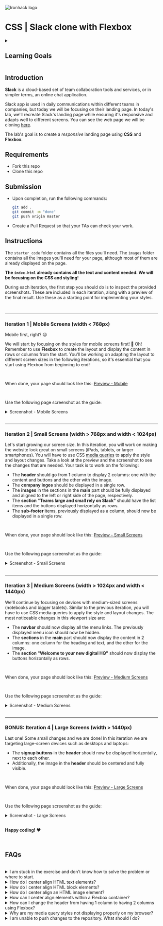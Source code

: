![Ironhack logo](https://user-images.githubusercontent.com/23629340/40541063-a07a0a8a-601a-11e8-91b5-2f13e4e6b441.png)

# CSS | Slack clone with Flexbox

<details>
  <summary>
   <h2>Learning Goals</h2>
  </summary>

  This exercise allows you to practice and apply the concepts and techniques taught in class. 

  Upon completion of this exercise, you will be able to:

  - Develop a fully responsive webpage using provided designs as a guide.
  - Use CSS *media queries* to adapt the page layout to different screen sizes.
  - Use *Flexbox* to layout and position elements on a webpage dynamically as either rows or columns.
  - Use the CSS `position` property to position elements on a webpage.
  - Display images on a webpage and make them responsive according to the viewport size.
  - Submit completed work using Git and GitHub by creating a Pull Request.

  <br>
  <hr> 

</details>

## Introduction

**Slack** is a cloud-based set of team collaboration tools and services, or in simpler terms, an online chat application.

Slack app is used in daily communications within different teams in companies, but today we will be focusing on their landing page. In today's lab, we'll recreate Slack's landing page while ensuring it's responsive and adapts well to different screens. You can see the web page we will be cloning [here](https://www.figma.com/proto/k77VYVA70WcPYRLvg4QmIf/LAB-CSS-Slack-Clone?node-id=125%3A3&scaling=scale-down-width&page-id=125%3A2&starting-point-node-id=125%3A3&hide-ui=1).


The lab's goal is to create a *responsive* landing page using **CSS** and **Flexbox**.

## Requirements

- Fork this repo
- Clone this repo

## Submission

- Upon completion, run the following commands:

  ```bash
  git add .
  git commit -m "done"
  git push origin master
  ```

- Create a Pull Request so that your TAs can check your work.



## Instructions

The `starter_code` folder contains all the files you'll need. The `images` folder contains all the images you'll need for your page, although most of them are already displayed on the page.

**The `index.html` already contains all the text and content needed.  We will be focusing on the CSS and styling!**

During each iteration, the first step you should do is to inspect the provided screenshots. These are included in each iteration, along with a preview of the final result. Use these as a starting point for implementing your styles.

<br />

<!--

## Iteration 0 | Introduction to Figma
w
The first step during every iteration will be to inspect the design files. These were created using Figma and are usually handed off to developers by designers. [Figma](https://www.figma.com/) is a web-based UI (User Interface) design tool used for creating design prototypes for websites and applications.

Figma is great because it allows designers and developers to collaborate on projects while also making it simple to share and preview web page designs.

When you begin working as a developer, your team will likely use Figma to hand off to you the designs of the features you will be asked to create. We will assume you've never seen Figma before, so don't worry. The following short videos should get you up to speed:

- [What is Figma?](https://www.youtube.com/watch?v=_d8GG2QZYAM)
- [Figma for Frontend developers [ in 5 minutes ]](https://www.youtube.com/watch?v=hbN9RGcQFNU)

-->

----

### Iteration 1 | Mobile Screens (width < 768px)

Mobile first, right? :wink: 

We will start by focusing on the styles for mobile screens first! :iphone: Oh! Remember to use **Flexbox** to create the layout and display the content in rows or columns from the start. You'll be working on adapting the layout to different screen sizes in the following iterations, so it's essential that you start using Flexbox from beginning to end!



<br>

When done, your page should look like this: [Preview - Mobile](https://www.figma.com/proto/k77VYVA70WcPYRLvg4QmIf/LAB-CSS-Slack-Clone?node-id=68%3A2762&scaling=scale-down&page-id=68%3A2761&starting-point-node-id=68%3A2762&show-proto-sidebar=1&hide-ui=1)

<br>

Use the following page screenshot as the guide:

<details>
  <summary>Screenshot - Mobile Screens</summary>
  <img src="https://education-team-2020.s3.eu-west-1.amazonaws.com/web-dev/m1/lab-flexbox-slack/Slack+Home+Page+-+420px.png" width="200px"/>
  <br/>


  [Back to top](#iteration-1--mobile-screens-width--768px)
</details>


<!--

You can inspect the page styles here:

[Figma file - Mobile]()

-->



<br>



----




### Iteration 2 | Small Screens (width > 768px and width < 1024px)

Let's start growing our screen size. In this iteration, you will work on making the website look great on small screens (iPads, tablets, or larger smartphones). You will have to use CSS [media queries](https://developer.mozilla.org/en-US/docs/Web/CSS/Media_Queries/Using_media_queries) to apply the style and layout changes. Take a look at the preview and the screenshot to see the changes that are needed. Your task is to work on the following:
- The **header** should go from 1 column to display 2 columns: one with the content and buttons and the other with the image.
- The **company logos** should be displayed in a single row.
- The **images** in the sections in the **main** part should be fully displayed and aligned to the left or right side of the page, respectively.
- The **section "Teams large and small rely on Slack"** should have the list items and the buttons displayed horizontally as rows.
- The **sub-footer** items, previously displayed as a column, should now be displayed in a single row.

<br>

When done, your page should look like this: [Preview - Small Screens](https://www.figma.com/proto/k77VYVA70WcPYRLvg4QmIf/LAB-CSS-Slack-Clone?node-id=49%3A1508&scaling=scale-down&page-id=68%3A2976&starting-point-node-id=49%3A1508&hide-ui=1)

<br>

Use the following page screenshot as the guide:

<details>
  <summary>Screenshot - Small Screens</summary>
  <img src="https://education-team-2020.s3.eu-west-1.amazonaws.com/web-dev/m1/lab-flexbox-slack/Slack+Home+Page+-+768px.png" width="550px"/>
  <br/>



  [Back to top](#iteration-2--small-screens-width--768px-and-width--1024px)
</details>



<!--

You can inspect the page styles here:

[Figma file - Small Screens]()

-->


<br>

----


### Iteration 3 | Medium Screens (width > 1024px and width < 1440px)

We'll continue by focusing on devices with medium-sized screens (notebooks and bigger tablets). Similar to the previous iteration, you will have to use CSS media queries to apply the style and layout changes. The most noticeable changes in this viewport size are:
- The **navbar** should now display all the menu links. The previously displayed menu icon should now be hidden.
- The **sections** in the **main** part should now display the content in 2 columns: one column for the heading and text, and the other for the image.
- The **section "Welcome to your new digital HQ"** should now display the buttons horizontally as rows.

<br>

When done, your page should look like this: [Preview - Medium Screens](https://www.figma.com/proto/k77VYVA70WcPYRLvg4QmIf/LAB-CSS-Slack-Clone?node-id=49%3A2159&scaling=scale-down&page-id=68%3A2977&starting-point-node-id=49%3A2159&hide-ui=1)

<br>

Use the following page screenshot as the guide:

<details>
  <summary>Screenshot - Medium Screens</summary>
  <img src="https://education-team-2020.s3.eu-west-1.amazonaws.com/web-dev/m1/lab-flexbox-slack/Slack+Home+Page+-+1024px.png" />
  <br/>

  [Back to top](#iteration-3--medium-screens-width--1024px-and-width--1440px)
</details>



<!--

You can inspect the page styles here:

[Figma file - Medium Screens]()

-->



<br>



----




### BONUS: Iteration 4 | Large Screens (width > 1440px)

Last one! Some small changes and we are done! In this iteration we are targeting large-screen devices such as desktops and laptops:
- The **signup buttons** in the **header** should now be displayed horizontally, next to each other.
- Additionally, the image in the **header** should be centered and fully visible.

<br>

When done, your page should look like this: [Preview - Large Screens](https://www.figma.com/proto/k77VYVA70WcPYRLvg4QmIf/LAB-CSS-Slack-Clone?node-id=49%3A2489&scaling=scale-down&page-id=68%3A2978&starting-point-node-id=49%3A2489&hide-ui=1)

<br>

Use the following page screenshot as the guide:

<details>
  <summary>Screenshot - Large Screens</summary>
  <img src="https://education-team-2020.s3.eu-west-1.amazonaws.com/web-dev/m1/lab-flexbox-slack/Slack+Home+Page+-+1440px.png" />
  <br/>

  [Back to top](#iteration-4--large-screens-width--1440px)

</details>



<!--

You can inspect the page styles here: [Figma file - Large Screens]()

-->

<br />

**Happy coding!** :heart:

<br>

## FAQs

<br>

<details>
  <summary>I am stuck in the exercise and don't know how to solve the problem or where to start.</summary>
  <br>

  If you are stuck in your code and don't know how to solve the problem or where to start, you should take a step back and try to form a clear question about the specific issue you are facing. This will help you narrow down the problem and come up with potential solutions.


  For example, is it a concept that you don't understand, or are you receiving an error message that you don't know how to fix? It is usually helpful to try to state the problem as clearly as possible, including any error messages you are receiving. This can help you communicate the issue to others and potentially get help from classmates or online resources. 


  Once you have a clear understanding of the problem, you will be able to start working toward the solution.

  [Back to top](#faqs)
</details>



<details>
  <summary>How do I center align HTML text elements?</summary>
  <br>

  To center align HTML *text elements*, you can use the `text-align` property and set it to `center`. This property can be applied to any *inline* or *block-level* element.

Here is an example of how you can use the `text-align` property to center align multiple text elements:

**HTML**

```html
<div>
  <h2>This is a title</h2>
  
  <p>This is some text in here</p>
</div>
```

**CSS**

```css
/* CSS */

p {
  text-align: center; /* Center align all p elements */
}

h2 {
  text-align: center; /* Center align all h2 elements */
}
```

This will center align all `p` and `h2` elements within the parent `div`.

For more information, check: [W3C: Centering Things](https://www.w3.org/Style/Examples/007/center.en.html)

  [Back to top](#faqs)
</details>



<details>
  <summary>How do I center align HTML block elements?</summary>
  <br>

  To center align a block-level element, such as a `div`, `h1`, etc., you can use the `margin` property and set it to `auto`. This will center the element horizontally within its parent container. 

Here is an example of how you can do this:

**HTML**

```html
<section>
  <div>
    <p> Lorem ipsum dolor sit amet consectetur, adipisicing elit.</p>
  </div>
</section>
```

**CSS**

```css
/* CSS */

div {
  width: 500px;
  margin: 0 auto;
}
```

This will set the `width` property of the `div` to 500 pixels and we set the left and right margins to be equal by using `margin: 0 auto;`.

  [Back to top](#faqs)
</details>

<details>
  <summary>How do I center align an HTML image element?</summary>
  <br>

  There are a few ways you can center align an image element.

##### 1. Align an image using `text-align`

To center an image element in HTML, you can use the `text-align` property on the parent element, such as `div`. Example:

**HTML**

```html
<div>
  <img src="https://placehold.co/300x150.png" />
</div>
```

**CSS**

```css
div {
  text-align: center;
}
```

This will center align all the children elements within the `section` element, including the `img` element.

<br>

##### 2. Align an image as a block element

The other way is converting the image into a block element and using `margin: 0 auto`. Here is an example:

**HTML**

```html
<section>
  <img src="https://placehold.co/300x150.png" />
</section>
```

**CSS**

```css
img {
  display: block;
  margin: 0 auto;
}
```

This will center the image horizontally within the parent `section` element. The `display: block` property is used to make the image a *block-level* element, allowing the `margin: 0 auto` property to work. The `margin: 0 auto` property sets the left and right margins to be equal, centering the element within its parent container.

  [Back to top](#faqs)
</details>

<details>
  <summary>How can I center align elements within a Flexbox container?</summary>
  <br>
To center align elements within a Flexbox parent container, you can use the `justify-content` property and set it to `center`. This will horizontally center the elements within the Flexbox container. 

**Example:**

```css
.container {
  display: flex;
  justify-content: center; /* Center elements horizontally */
}

```



You can also use the `align-items` property and set it to `center` to vertically center align the elements within the Flexbox container.

Example:

```css
.container {
  display: flex;
  justify-content: center;  /* Center elements horizontally */
  align-items: center;      /* Center elements vertically */
}
```
<br>


For more information and an interactive Flexbox guide, check: [An Interactive Guide to Flexbox](https://www.joshwcomeau.com/css/interactive-guide-to-flexbox)

<br>

  [Back to top](#faqs)
</details>

<details>
  <summary>How can I change the header from having 1 column to having 2 columns using Flexbox?</summary>
  <br>

  To change the header of an HTML page from having one column to having two columns using Flexbox, you should do the following in your CSS:

1.  Use the `display` property and set it to `flex`. 
2.  Add the `flex-direction` property and set it to `column` to arrange the elements in a column. 
3.  Add the `justify-content` property to align the elements horizontally 
4.  Use the `align-items` property to align them vertically.

```css
header {
  display: flex;
  flex-direction: column; /* Arrange elements in a column */
  justify-content: space-between; /* Align horizontally */
  align-items: center; /* Align vertically */
}
```

To make the header responsive and change it to a two column layout on screens that are wider than 800 pixels, use a media query and set the `flex-direction` property to `row`:

```css
@media (min-width: 800px) {
  header {
    flex-direction: row;
  }

  /* Change the width of nested div elements */
  header > div {
    width: 50%;
  }
}
```

The header will maintain a single-column layout on smaller screens, but on screens larger than 800 pixels wide, it will change to a two-column layout.

  [Back to top](#faqs)
</details>

<details>
  <summary>Why are my media query styles not displaying properly on my browser?</summary>
  <br>

  When using media queries to create a responsive layout, it is recommended to start with the default styles for mobile (smaller) screens and then use media queries at the end of your stylesheet to apply styles for each increasing viewport size.



There are a few possible reasons why your media query styles may not be properly displayed on your browser.

1. Where applicable, check that you already have default styles for mobile screens. These styles should be placed at the beginning of your stylesheet before your media queries.
2. Ensure you have placed your media queries at the end of your stylesheet after your regular styles. This is because media queries are applied after regular styles, so if you place them before your regular styles, they will be overridden.
3. Ensure you have the correct syntax in your media query. The correct syntax is `@media (expression) {...}`.
4. Make sure that you are using the correct media query expression. For example, if you are trying to target screens that are wider than 800 pixels, you should use the `min-width` in your expression, like this: `@media (min-width: 800px) {...}.`

  For more information on CSS media queries, check: [MDN: Beginner's guide to media queries](https://developer.mozilla.org/en-US/docs/Learn/CSS/CSS_layout/Media_queries)

  [Back to top](#faqs)
</details>


<details>
  <summary>I am unable to push changes to the repository. What should I do?</summary>
  <br>

There are a couple of possible reasons why you may be unable to *push* changes to a Git repository:

1. **You have not committed your changes:** Before you can push your changes to the repository, you need to commit them using the `git commit` command. Make sure you have committed your changes and try pushing again. To do this, run the following terminal commands from the project folder:
  ```bash
  git add .
  git commit -m "Your commit message"
  git push
  ```
2. **You do not have permission to push to the repository:** If you have cloned the repository directly from the main Ironhack repository without making a *Fork* first, you do not have write access to the repository.
To check which remote repository you have cloned, run the following terminal command from the project folder:
  ```bash
  git remote -v
  ```
If the link shown is the same as the main Ironhack repository, you will need to fork the repository to your GitHub account first and then clone your fork to your local machine to be able to push the changes.

**Note**: You should make a copy of your local code to avoid losing it in the process.

  [Back to top](#faqs)

</details>

